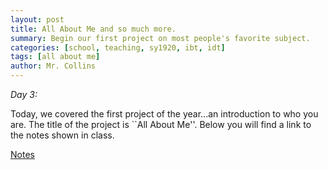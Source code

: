 ```yaml
---
layout: post
title: All About Me and so much more.
summary: Begin our first project on most people's favorite subject.
categories: [school, teaching, sy1920, ibt, idt]
tags: [all about me]
author: Mr. Collins
---
```


*Day 3:*

Today, we covered the first project of the year...an introduction to who you are.  The title of the project is ``All About Me''.  Below you will find a link to the notes shown in class.

[Notes](/assets/docs/sy1920/notes/07aug19.pdf)
